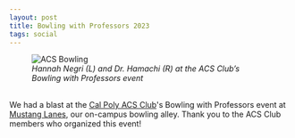 ```yaml
---
layout: post
title: Bowling with Professors 2023
tags: social
---
```


<figure>
  <img src="https://lesliehamachi.github.io/post_content/2023_02_24-ACS-Bowling.webp" alt="ACS Bowling" title="ACS Bowling">
  <figcaption><em>Hannah Negri (L) and Dr. Hamachi (R) at the ACS Club’s Bowling with Professors event</em></figcaption>
</figure>  
<br>
We had a blast at the <a href="https://acscalpoly.wordpress.com/">Cal Poly ACS Club</a>'s Bowling with Professors event at <a href="https://www.mustanglanes.com/">Mustang Lanes</a>, our on-campus bowling alley. Thank you to the ACS Club members who organized this event!
